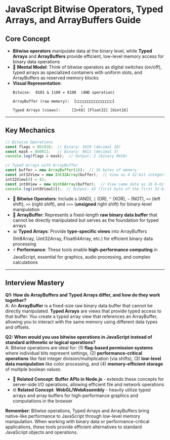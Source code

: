 # JavaScript Bitwise Operators, Typed Arrays, and ArrayBuffers Guide

## Core Concept
- **Bitwise operators** manipulate data at the binary level, while **Typed Arrays** and **ArrayBuffers** provide efficient, low-level memory access for binary data operations
- 🧩 **Mental Model**: Think of bitwise operators as digital switches (on/off), typed arrays as specialized containers with uniform slots, and ArrayBuffers as reserved memory blocks
- **Visual Representation**:
  ```
  Bitwise:  0101 & 1100 = 0100  (AND operation)
  
  ArrayBuffer (raw memory):  [□□□□□□□□□□□□□□□□]
                                ↓
  Typed Arrays (views):     [Int8] [Float32] [Uint16]
  ```

---

## Key Mechanics
```javascript
// Bitwise Operations
const flags = 0b1010;  // Binary: 1010 (decimal 10)
const mask = 0b0011;   // Binary: 0011 (decimal 3)
console.log(flags & mask);  // Output: 2 (binary 0010)

// Typed Arrays with ArrayBuffer
const buffer = new ArrayBuffer(16);  // 16 bytes of memory
const int32View = new Int32Array(buffer);  // View as 4 32-bit integers
int32View[0] = 42;
const int8View = new Uint8Array(buffer);  // View same data as 16 8-bit integers
console.log(int8View[0]);  // Output: 42 (first byte of the first 32-bit integer)
```

- 🔢 **Bitwise Operators**: Include `&` (AND), `|` (OR), `^` (XOR), `~` (NOT), `<<` (left shift), `>>` (right shift), and `>>>` (**unsigned** right shift) for binary-level manipulation
- 🧠 **ArrayBuffer**: Represents a fixed-length **raw binary data buffer** that cannot be directly manipulated but serves as the foundation for typed arrays
- 📊 **Typed Arrays**: Provide **type-specific views** into ArrayBuffers (Int8Array, Uint32Array, Float64Array, etc.) for efficient binary data processing
- ⚡ **Performance**: These tools enable **high-performance computing** in JavaScript, essential for graphics, audio processing, and complex calculations

---

## Interview Mastery

**Q1: How do ArrayBuffers and Typed Arrays differ, and how do they work together?**  
A: An **ArrayBuffer** is a fixed-size raw binary data buffer that cannot be directly manipulated. **Typed Arrays** are views that provide typed access to that buffer. You create a typed array view that references an ArrayBuffer, allowing you to interact with the same memory using different data types and offsets.

**Q2: When would you use bitwise operations in JavaScript instead of standard arithmetic or logical operations?**  
A: Bitwise operations are ideal for: (1) **flag-based permission systems** where individual bits represent settings, (2) **performance-critical operations** like fast integer division/multiplication (via shifts), (3) **low-level data manipulation** like color processing, and (4) **memory-efficient storage** of multiple boolean values.

- 🔄 **Related Concept**: **Buffer APIs in Node.js** - extends these concepts for server-side I/O operations, allowing efficient file and network operations 
- 🌐 **Related Concept**: **WebGL/WebAssembly** - heavily utilize typed arrays and array buffers for high-performance graphics and computations in the browser

**Remember**: Bitwise operations, Typed Arrays and ArrayBuffers bring native-like performance to JavaScript through low-level memory manipulation. When working with binary data or performance-critical applications, these tools provide efficient alternatives to standard JavaScript objects and operations.
